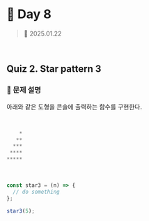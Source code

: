 # 🌻 Day 8

> 📅 2025.01.22

<br>

## Quiz 2. Star pattern 3

### 📍 문제 설명

아래와 같은 도형을 콘솔에 출력하는 함수를 구현한다.

<br>

```javascript
    *
   **
  ***
 ****
*****
```

<br>

```javascript
const star3 = (n) => {
  // do something
};

star3(5);
```

